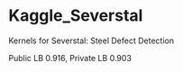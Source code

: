 # Kaggle_Severstal

Kernels for Severstal: Steel Defect Detection

Public LB 0.916, Private LB 0.903